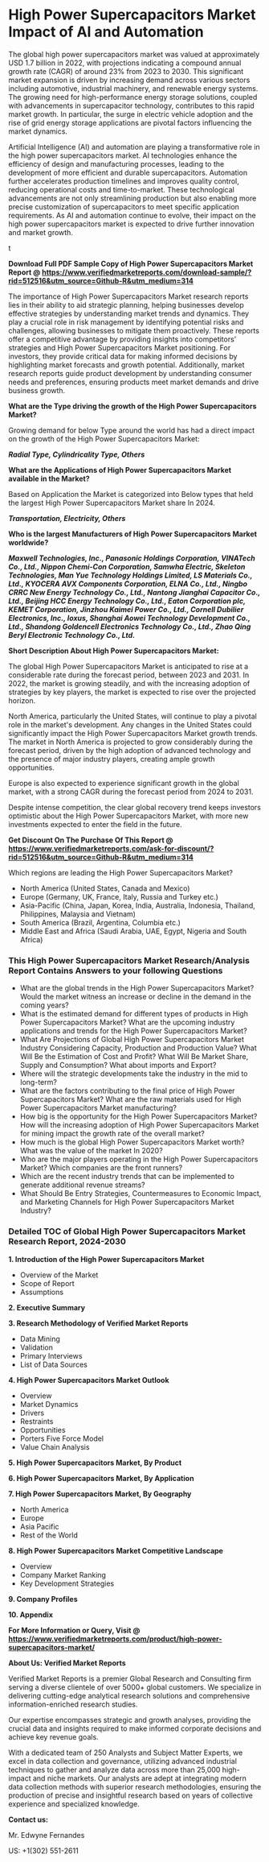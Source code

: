 <meta name="title" content="Global  High Power Supercapacitors Market Impact of AI and Automation"><meta name="description" content="  The global high power supercapacitors market was valued at approximately USD 1.7 billion in 2022, with projections indicating a compound annual growth rate (CAGR) of"><meta name="title" content=" High Power Supercapacitors Market Size, Share, Scope, Trends, Growth, Opportunities, Analysis, Forecast"> <h1>High Power Supercapacitors Market Impact of AI and Automation</h1> <p>The global high power supercapacitors market was valued at approximately USD 1.7 billion in 2022, with projections indicating a compound annual growth rate (CAGR) of around 23% from 2023 to 2030. This significant market expansion is driven by increasing demand across various sectors including automotive, industrial machinery, and renewable energy systems. The growing need for high-performance energy storage solutions, coupled with advancements in supercapacitor technology, contributes to this rapid market growth. In particular, the surge in electric vehicle adoption and the rise of grid energy storage applications are pivotal factors influencing the market dynamics.</p> <p>Artificial Intelligence (AI) and automation are playing a transformative role in the high power supercapacitors market. AI technologies enhance the efficiency of design and manufacturing processes, leading to the development of more efficient and durable supercapacitors. Automation further accelerates production timelines and improves quality control, reducing operational costs and time-to-market. These technological advancements are not only streamlining production but also enabling more precise customization of supercapacitors to meet specific application requirements. As AI and automation continue to evolve, their impact on the high power supercapacitors market is expected to drive further innovation and market growth.</p> t</p><p id="" class=""><strong>Download Full PDF Sample Copy of High Power Supercapacitors Market Report @ <a href="https://www.verifiedmarketreports.com/download-sample/?rid=512516&utm_source=Github-R&utm_medium=314" target="_blank">https://www.verifiedmarketreports.com/download-sample/?rid=512516&utm_source=Github-R&utm_medium=314</a></strong></p><p>The importance of&nbsp;High Power Supercapacitors Market research reports lies in their ability to aid strategic planning, helping businesses develop effective strategies by understanding market trends and dynamics. They play a crucial role in risk management by identifying potential risks and challenges, allowing businesses to mitigate them proactively. These reports offer a competitive advantage by providing insights into competitors' strategies and High Power Supercapacitors Market positioning. For investors, they provide critical data for making informed decisions by highlighting market forecasts and growth potential. Additionally, market research reports guide product development by understanding consumer needs and preferences, ensuring products meet market demands and drive business growth.</p><p><strong>What are the&nbsp;Type driving the growth of the High Power Supercapacitors Market?</strong></p><p id="" class="">Growing demand for below Type around the world has had a direct impact on the growth of the High Power Supercapacitors Market:</p><em><strong>Radial Type, Cylindricality Type, Others</strong></em></p><strong>What are the&nbsp;Applications&nbsp;of High Power Supercapacitors Market available in the Market?</strong></p><p id="" class="">Based on Application the Market is categorized into Below types that held the largest High Power Supercapacitors Market share In 2024.</p><em><strong>Transportation, Electricity, Others</strong></em></p><strong>Who is the largest Manufacturers of High Power Supercapacitors Market worldwide?</strong></p><p><em><strong>Maxwell Technologies, Inc., Panasonic Holdings Corporation, VINATech Co., Ltd., Nippon Chemi-Con Corporation, Samwha Electric, Skeleton Technologies, Man Yue Technology Holdings Limited, LS Materials Co., Ltd., KYOCERA AVX Components Corporation, ELNA Co., Ltd., Ningbo CRRC New Energy Technology Co., Ltd., Nantong Jianghai Capacitor Co., Ltd., Beijing HCC Energy Technology Co., Ltd., Eaton Corporation plc, KEMET Corporation, Jinzhou Kaimei Power Co., Ltd., Cornell Dubilier Electronics, Inc., Ioxus, Shanghai Aowei Technology Development Co., Ltd., Shandong Goldencell Electronics Technology Co., Ltd., Zhao Qing Beryl Electronic Technology Co., Ltd.</strong></em></p><p id="" class=""><strong>Short Description About High Power Supercapacitors Market:</strong></p><p>The global High Power Supercapacitors Market is anticipated to rise at a considerable rate during the forecast period, between 2023 and 2031. In 2022, the market is growing steadily, and with the increasing adoption of strategies by key players, the market is expected to rise over the projected horizon.</p><p>North America, particularly the United States, will continue to play a pivotal role in the market's development. Any changes in the United States could significantly impact the High Power Supercapacitors Market growth trends. The market in North America is projected to grow considerably during the forecast period, driven by the high adoption of advanced technology and the presence of major industry players, creating ample growth opportunities.</p><p>Europe is also expected to experience significant growth in the global market, with a strong CAGR during the forecast period from 2024 to 2031.</p><p>Despite intense competition, the clear global recovery trend keeps investors optimistic about the High Power Supercapacitors Market, with more new investments expected to enter the field in the future.</p><p id="" class=""><strong>Get Discount On The Purchase Of This Report @ <a href="https://www.verifiedmarketreports.com/ask-for-discount/?rid=512516&utm_source=Github-R&utm_medium=314" target="_blank">https://www.verifiedmarketreports.com/ask-for-discount/?rid=512516&utm_source=Github-R&utm_medium=314</a></strong></p>Which regions are leading the High Power Supercapacitors Market?</p><ul><li>North America (United States, Canada and Mexico)</li><li>Europe (Germany, UK, France, Italy, Russia and Turkey etc.)</li><li>Asia-Pacific (China, Japan, Korea, India, Australia, Indonesia, Thailand, Philippines, Malaysia and Vietnam)</li><li>South America (Brazil, Argentina, Columbia etc.)</li><li>Middle East and Africa (Saudi Arabia, UAE, Egypt, Nigeria and South Africa)</li></ul><h3 id="" class="">This High Power Supercapacitors Market Research/Analysis Report Contains Answers to your following Questions</h3><ul><li>What are the global trends in the High Power Supercapacitors Market? Would the market witness an increase or decline in the demand in the coming years?</li><li>What is the estimated demand for different types of products in High Power Supercapacitors Market? What are the upcoming industry applications and trends for the High Power Supercapacitors Market?</li><li>What Are Projections of Global High Power Supercapacitors Market Industry Considering Capacity, Production and Production Value? What Will Be the Estimation of Cost and Profit? What Will Be Market Share, Supply and Consumption? What about imports and Export?</li><li>Where will the strategic developments take the industry in the mid to long-term?</li><li>What are the factors contributing to the final price of High Power Supercapacitors Market? What are the raw materials used for High Power Supercapacitors Market manufacturing?</li><li>How big is the opportunity for the High Power Supercapacitors Market? How will the increasing adoption of High Power Supercapacitors Market for mining impact the growth rate of the overall market?</li><li>How much is the global High Power Supercapacitors Market worth? What was the value of the market In 2020?</li><li>Who are the major players operating in the High Power Supercapacitors Market? Which companies are the front runners?</li><li>Which are the recent industry trends that can be implemented to generate additional revenue streams?</li><li>What Should Be Entry Strategies, Countermeasures to Economic Impact, and Marketing Channels for High Power Supercapacitors Market Industry?</li></ul><h3 id="" class="">Detailed TOC of Global High Power Supercapacitors Market Research Report, 2024-2030</h3><p id="" class=""><strong>1. Introduction of the High Power Supercapacitors Market</strong></p><ul><li>Overview of the Market</li><li>Scope of Report</li><li>Assumptions</li></ul><p id="" class=""><strong>2. Executive Summary</strong></p><p id="" class=""><strong>3. Research Methodology of Verified Market Reports</strong></p><ul><li>Data Mining</li><li>Validation</li><li>Primary Interviews</li><li>List of Data Sources</li></ul><p id="" class=""><strong>4. High Power Supercapacitors Market Outlook</strong></p><ul><li>Overview</li><li>Market Dynamics</li><li>Drivers</li><li>Restraints</li><li>Opportunities</li><li>Porters Five Force Model</li><li>Value Chain Analysis</li></ul><p id="" class=""><strong>5. High Power Supercapacitors Market, By Product</strong></p><p id="" class=""><strong>6. High Power Supercapacitors Market, By Application</strong></p><p id="" class=""><strong>7. High Power Supercapacitors Market, By Geography</strong></p><ul><li>North America</li><li>Europe</li><li>Asia Pacific</li><li>Rest of the World</li></ul><p id="" class=""><strong>8. High Power Supercapacitors Market Competitive Landscape</strong></p><ul><li>Overview</li><li>Company Market Ranking</li><li>Key Development Strategies</li></ul><p id="" class=""><strong>9. Company Profiles</strong></p><p id="" class=""><strong>10. Appendix</strong></p><p id="" class=""><strong>For More Information or Query, Visit @ <a href="https://www.verifiedmarketreports.com/product/high-power-supercapacitors-market/" target="_blank">https://www.verifiedmarketreports.com/product/high-power-supercapacitors-market/</a></strong></p><p id="" class=""><strong>About Us: Verified Market Reports</strong></p><p id="" class="">Verified Market Reports is a premier Global Research and Consulting firm serving a diverse clientele of over 5000+ global customers. We specialize in delivering cutting-edge analytical research solutions and comprehensive information-enriched research studies.</p><p id="" class="">Our expertise encompasses strategic and growth analyses, providing the crucial data and insights required to make informed corporate decisions and achieve key revenue goals.</p><p id="" class="">With a dedicated team of 250 Analysts and Subject Matter Experts, we excel in data collection and governance, utilizing advanced industrial techniques to gather and analyze data across more than 25,000 high-impact and niche markets. Our analysts are adept at integrating modern data collection methods with superior research methodologies, ensuring the production of precise and insightful research based on years of collective experience and specialized knowledge.</p><p id="" class=""><strong>Contact us:</strong></p><p id="" class="">Mr. Edwyne Fernandes</p><p id="" class="">US: +1(302) 551-2611</p>